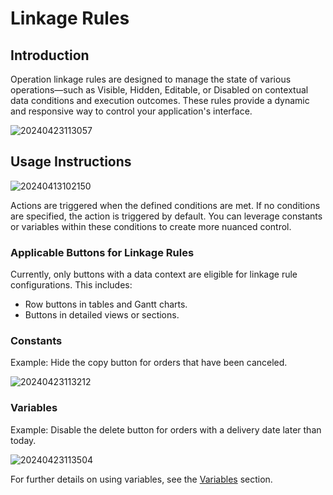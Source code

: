 # Linkage Rules

## Introduction

Operation linkage rules are designed to manage the state of various operations—such as Visible, Hidden, Editable, or Disabled on contextual data conditions and execution outcomes. These rules provide a dynamic and responsive way to control your application's interface.

![20240423113057](https://static-docs.nocobase.com/20240423113057.png)

## Usage Instructions

![20240413102150](https://static-docs.nocobase.com/20240413102150.png)

Actions are triggered when the defined conditions are met. If no conditions are specified, the action is triggered by default. You can leverage constants or variables within these conditions to create more nuanced control.

### Applicable Buttons for Linkage Rules

Currently, only buttons with a data context are eligible for linkage rule configurations. This includes:

- Row buttons in tables and Gantt charts.
- Buttons in detailed views or sections.

### Constants

Example: Hide the copy button for orders that have been canceled.

![20240423113212](https://static-docs.nocobase.com/20240423113212.png)

### Variables

Example: Disable the delete button for orders with a delivery date later than today.

![20240423113504](https://static-docs.nocobase.com/20240423113504.png)

For further details on using variables, see the [Variables](/handbook/ui/variables) section.
